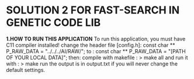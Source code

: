 # SOLUTION 2 FOR FAST-SEARCH IN GENETIC CODE LIB
**1.HOW TO RUN THIS APPLICATION**
	To run this application, you must have C11 compiler
	installed!
	change the header file [config.h]:
		const char ** P_RAW_DATA = "../../../AI/RAW/";
		to :
		const char ** P_RAW_DATA = "[PATH OF YOUR LOCAL DATA]";
	then:
		compile with makefile :
		> make all
		and run it with :
		> make run
	the output is in output.txt if you will never change the default settings.
